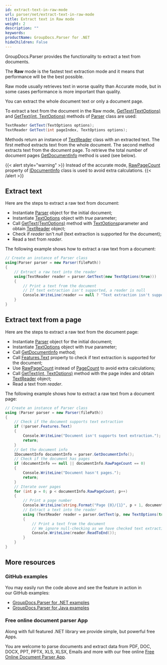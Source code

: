 ```yaml
---
id: extract-text-in-raw-mode
url: parser/net/extract-text-in-raw-mode
title: Extract text in Raw mode
weight: 2
description: ""
keywords: 
productName: GroupDocs.Parser for .NET
hideChildren: False
---
```

GroupDocs.Parser provides the functionality to extract a text from documents.

The **Raw** mode is the fastest text extraction mode and it means that performance wlll be the best possible.

Raw mode usually retrieves text in worse quality than Accurate mode, but in some cases performance is more important than quality.

You can extract the whole document text or only a document page.

To extract a text from the document in the Raw mode, [GetText(TextOptions)](https://apireference.groupdocs.com/net/parser/groupdocs.parser.parser/gettext/methods/1) and [GetText(int, TextOptions)](https://apireference.groupdocs.com/net/parser/groupdocs.parser.parser/gettext/methods/3) methods of [Parser](https://apireference.groupdocs.com/net/parser/groupdocs.parser/parser) class are used:

```csharp
TextReader GetText(TextOptions options);
TextReader GetText(int pageIndex, TextOptions options);
```

Methods return an instance of [TextReader](https://docs.microsoft.com/en-us/dotnet/api/system.io.textreader?view=netframework-2.0) class with an extracted text. The first method extracts text from the whole document. The second method extracts text from the document page. To retrieve the total number of document pages [GetDocumentInfo](https://apireference.groupdocs.com/net/parser/groupdocs.parser/parser/methods/getdocumentinfo) method is used (see below).

{{< alert style="warning" >}}
Instead of the accurate mode, [RawPageCount](https://apireference.groupdocs.com/net/parser/groupdocs.parser.options/idocumentinfo/properties/rawpagecount) property of [IDocumentInfo](https://apireference.groupdocs.com/net/parser/groupdocs.parser.options/idocumentinfo) class is used to avoid extra calculations.
{{< /alert >}}

## Extract text

Here are the steps to extract a raw text from document:

*   Instantiate [Parser](https://apireference.groupdocs.com/net/parser/groupdocs.parser/parser) object for the initial document;
*   Instantiate [TextOptions](https://apireference.groupdocs.com/net/parser/groupdocs.parser.options/textoptions) object with *true* parameter;
*   Call [GetText(TextOptions)](https://apireference.groupdocs.com/net/parser/groupdocs.parser.parser/gettext/methods/1) method with [TextOptions](https://apireference.groupdocs.com/net/parser/groupdocs.parser.options/textoptions)parameter and obtain [TextReader](https://docs.microsoft.com/en-us/dotnet/api/system.io.textreader?view=netframework-2.0) object;
*   Check if *reader* isn't *null* (text extraction is supported for the document);
*   Read a text from *reader*.

The following example shows how to extract a raw text from a document:

```csharp
// Create an instance of Parser class
using(Parser parser = new Parser(filePath))
{
    // Extract a raw text into the reader
    using(TextReader reader = parser.GetText(new TextOptions(true)))
    {
        // Print a text from the document
        // If text extraction isn't supported, a reader is null
        Console.WriteLine(reader == null ? "Text extraction isn't supported" : reader.ReadToEnd());
    }
}
```

## Extract text from a page

Here are the steps to extract a raw text from the document page:

*   Instantiate [Parser](https://apireference.groupdocs.com/net/parser/groupdocs.parser/parser) object for the initial document;
*   Instantiate [TextOptions](https://apireference.groupdocs.com/net/parser/groupdocs.parser.options/textoptions) object with *true* parameter;
*   Call [GetDocumentInfo](https://apireference.groupdocs.com/net/parser/groupdocs.parser/parser/methods/getdocumentinfo) method;
*   Call [Features.Text](https://apireference.groupdocs.com/net/parser/groupdocs.parser.options/features/properties/text) property to check if text extraction is supported for the document;
*   Use [RawPageCount](https://apireference.groupdocs.com/net/parser/groupdocs.parser.options/idocumentinfo/properties/rawpagecount) instead of [PageCount](https://apireference.groupdocs.com/net/parser/groupdocs.parser.options/idocumentinfo/properties/pagecount) to avoid extra calculations;
*   Call [GetText(int, TextOptions)](https://apireference.groupdocs.com/net/parser/groupdocs.parser.parser/gettext/methods/3) method with the page index and obtain [TextReader](https://docs.microsoft.com/en-us/dotnet/api/system.io.textreader?view=netframework-2.0) object;
*   Read a text from *reader*.

The following example shows how to extract a raw text from a document page:

```csharp
// Create an instance of Parser class
using (Parser parser = new Parser(filePath))
{
    // Check if the document supports text extraction
    if (!parser.Features.Text)
    {
        Console.WriteLine("Document isn't supports text extraction.");
        return;
    }
    // Get the document info
    IDocumentInfo documentInfo = parser.GetDocumentInfo();
    // Check if the document has pages
    if (documentInfo == null || documentInfo.RawPageCount == 0)
    {
        Console.WriteLine("Document hasn't pages.");
        return;
    }
    // Iterate over pages
    for (int p = 0; p < documentInfo.RawPageCount; p++)
    {
        // Print a page number 
        Console.WriteLine(string.Format("Page {0}/{1}", p + 1, documentInfo.RawPageCount));
        // Extract a text into the reader
        using (TextReader reader = parser.GetText(p, new TextOptions(true)))
        {
            // Print a text from the document
            // We ignore null-checking as we have checked text extraction feature support earlier
            Console.WriteLine(reader.ReadToEnd());
        }
    }
}
```

## More resources

### GitHub examples

You may easily run the code above and see the feature in action in our GitHub examples:

*   [GroupDocs.Parser for .NET examples](https://github.com/groupdocs-parser/GroupDocs.Parser-for-.NET)    
*   [GroupDocs.Parser for Java examples](https://github.com/groupdocs-parser/GroupDocs.Parser-for-Java)    

### Free online document parser App

Along with full featured .NET library we provide simple, but powerful free Apps.

You are welcome to parse documents and extract data from PDF, DOC, DOCX, PPT, PPTX, XLS, XLSX, Emails and more with our free online [Free Online Document Parser App](https://products.groupdocs.app/parser).